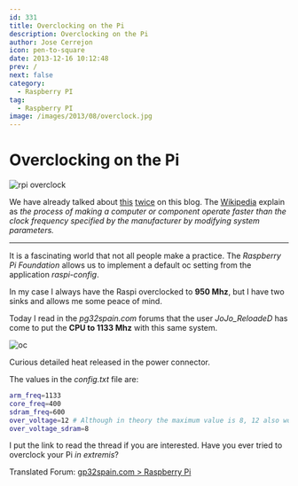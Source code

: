 ```yaml
---
id: 331
title: Overclocking on the Pi
description: Overclocking on the Pi
author: Jose Cerrejon
icon: pen-to-square
date: 2013-12-16 10:12:48
prev: /
next: false
category:
  - Raspberry PI
tag:
  - Raspberry PI
image: /images/2013/08/overclock.jpg
---
```


# Overclocking on the Pi

![rpi overclock](/images/2013/08/overclock.jpg)

We have already talked about [this](/post.php?id=219) [twice](/post.php?id=225) on this blog. The [Wikipedia](http://en.wikipedia.org/wiki/Overclock) explain as *the process of making a computer or component operate faster than the clock frequency specified by the manufacturer by modifying system parameters.*

- - -
It is a fascinating world that not all people make a practice. The *Raspberry Pi Foundation* allows us to implement a default oc setting from the application *raspi-config*.

In my case I always have the Raspi overclocked to **950 Mhz**, but I have two sinks and allows me some peace of mind.

Today I read in the *pg32spain.com* forums that the user *JoJo_ReloadeD* has come to put the **CPU to 1133 Mhz** with this same system.

![oc](/images/overclock%20pi%20hot%20points.jpg)

Curious detailed heat released in the power connector.

The values in the *config.txt* file are:

```bash
arm_freq=1133
core_freq=400
sdram_freq=600
over_voltage=12 # Although in theory the maximum value is 8, 12 also works ;)
over_voltage_sdram=8
```

I put the link to read the thread if you are interested. Have you ever tried to overclock your Pi *in extremis*?

Translated Forum: [gp32spain.com > Raspberry Pi](http://translate.google.com/translate?sl=es&tl=en&js=n&prev=_t&hl=es&ie=UTF-8&u=http%3A%2F%2Fwww.gp32spain.com%2Fforos%2Fshowthread.php%3F122760-Overclocking%26p%3D1600592%23post1600592)
